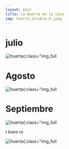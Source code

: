 ```yaml
---
layout: post
title: La Huerta en la Casa
img: huerta_octubre_8.jpeg
---
```




# julio

![huerta]({{site.baseurl}}/img/huerta_julio.jpeg){:class="img_full  

# Agosto

![huerta]({{site.baseurl}}/img/huerta_septiembre.jpeg){:class="img_full  

# Septiembre

![huerta]({{site.baseurl}}/img/huerta_septiembre_1.jpeg){:class="img_full  

t kiero ro  

![huerta]({{site.baseurl}}/img/huerta_septiembre_2.jpeg){:class="img_full  

